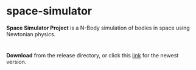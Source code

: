 # space-simulator
**Space Simulator Project** is a N-Body simulation of bodies in space using Newtonian physics.
#
**Download** from the release directory, or click this [link](https://raw.githubusercontent.com/klark888/space-simulator/main/release/Space%20Simulator%20v2.0.0.jar) for the newest version.
